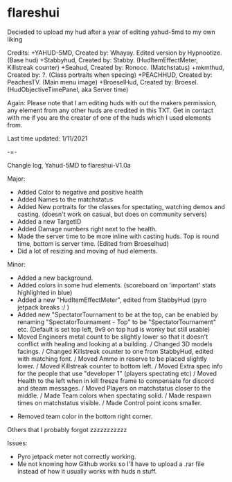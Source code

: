 # flareshui
Decieded to upload my hud after a year of editing yahud-5md to my own liking

 Credits:
+YAHUD-5MD,  Created by: Whayay.      Edited version by Hypnootize. (Base hud)
+Stabbyhud,  Created by: Stabby.      (HudItemEffectMeter, Killstreak counter)
+Seahud,     Created by: Ronocc.      (Matchstatus)
+mkmthud,    Created by: ?.           (Class portraits when specing)
+PEACHHUD,   Created by: PeachesTV.   (Main menu image)
+BroeselHud, Created by: Broesel.     (HudObjectiveTimePanel, aka Server time)

  Again:
  Please note that I am editing huds with out the makers permission, any element from any other huds are credited in this TXT. 
  Get in contact with me if you are the creater of one of the huds which I used elements from.


Last time updated: 1/11/2021


-=-

  Changle log, Yahud-5MD to flareshui-V1.0a

  Major:
+ Added Color to negative and positive health
+ Added Names to the matchstatus
+ Added New portraits for the classes for spectating, watching demos and casting. (doesn't work on casual, but does on community servers)
+ Added a new TargetID
+ Added Damage numbers right next to the health.
+  Made the server time to be more inline with casting huds. Top is round time, bottom is server time. (Edited from Broeselhud)
+   Did a lot of resizing and moving of hud elements.

 Minor:
+ Added a new background.
+ Added colors in some hud elements. (scoreboard on 'important' stats highlighted in blue)
+ Added a new "HudItemEffectMeter", edited from StabbyHud (pyro jetpack breaks :/ )
+ Added new "SpectatorTournament to be at the top, can be enabled by renaming "SpectatorTournament - Top" to be "SpectatorTournament" etc. (Default is set top left, 9v9 on top hud is wonky but still usable)
+ Moved Engineers metal count to be slightly lower so that it doesn't conflict with healing and looking at a building.
/ Changed 3D models facings.
/ Changed Killstreak counter to one from StabbyHud, edited with matching font.
/ Moved Ammo in reserve to be placed slightly lower.
/ Moved Killstreak counter to bottom left.
/ Moved Extra spec info for the people that use "developer 1" (players spectating etc)
/ Moved Health to the left when in kill freeze frame to compensate for discord and steam messages.
/ Moved Players on matchstatus closer to the middle.
/  Made Team colors when spectating solid. 
/  Made respawn times on matchstatus visible.
/  Made Control point icons smaller.
- Removed team color in the bottom right corner.

Others that I probably forgot zzzzzzzzzzz

 Issues:
- Pyro jetpack meter not correctly working.
- Me not knowing how Github works so I'll have to upload a .rar file instead of how it usually works with huds n stuff.



